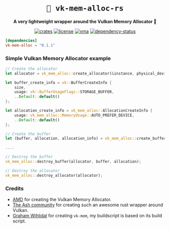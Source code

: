 <!-- markdownlint-disable-file MD041 -->
<!-- markdownlint-disable-file MD033 -->

<div align="center">

# `🌋 vk-mem-alloc-rs`

**A very lightweight wrapper around the Vulkan Memory Allocator 🦀**

[![crates][crates-badge]][crates-url]
[![license][license-badge]][license-url]
[![vma][vma-badge]][vma-url]
[![dependency-status][dependency-badge]][dependency-url]

[crates-badge]: https://img.shields.io/crates/v/vk-mem-alloc.svg
[crates-url]: https://crates.io/crates/vk-mem-alloc

[license-badge]: https://img.shields.io/badge/License-MIT/Apache_2.0-blue.svg
[license-url]: LICENSE-MIT

[vma-badge]: https://img.shields.io/badge/Vulkan%20Memory%20Allocator-3.0.1-orange
[vma-url]: https://github.com/GPUOpen-LibrariesAndSDKs/VulkanMemoryAllocator

[dependency-badge]: https://deps.rs/repo/github/projectkml/vk-mem-alloc-rs/status.svg
[dependency-url]: https://deps.rs/repo/github/projectkml/vk-mem-alloc-rs

</div>

```toml
[dependencies]
vk-mem-alloc = "0.1.1"
```

### Simple Vulkan Memory Allocator example
```Rust
// Create the allocator
let allocator = vk_mem_alloc::create_allocator(&instance, physical_device, &device, None).unwrap();

let buffer_create_info = vk::BufferCreateInfo {
    size,
    usage: vk::BufferUsageFlags::STORAGE_BUFFER,
    ..Default::default()
};

let allocation_create_info = vk_mem_alloc::AllocationCreateInfo {
    usage: vk_mem_alloc::MemoryUsage::AUTO_PREFER_DEVICE,
    ..Default::default()
};

// Create the buffer
let (buffer, allocation, allocation_info) = vk_mem_alloc::create_buffer(allocator, &buffer_create_info, &allocation_create_info).unwrap();

....

// Destroy the buffer
vk_mem_alloc::destroy_buffer(allocator, buffer, allocation);

// Destroy the allocator
vk_mem_alloc::destroy_allocator(allocator);
```

### Credits
* [AMD](https://gpuopen.com/vulkan-memory-allocator/) for creating the Vulkan Memory Allocator.
* [The Ash community](https://github.com/ash-rs/ash) for creating such an awesome rust wrapper around Vulkan.
* [Graham Wihlidal](https://github.com/gwihlidal/vk-mem-rs) for creating `vk-mem`, my buildscript is based on its build script.
